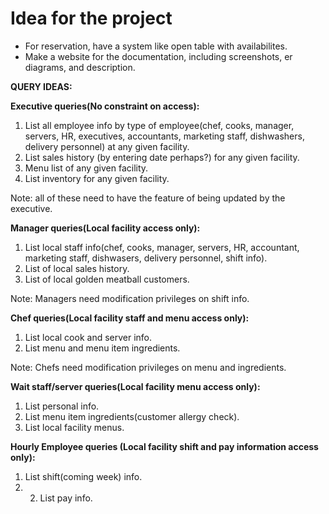# Idea for the project

- For reservation, have a system like open table with availabilites.
- Make a website for the documentation, including screenshots, er diagrams,
  and description.

**QUERY IDEAS:** 

**Executive queries(No constraint on access):** 


1. List all employee info by type of employee(chef, cooks, manager, servers, HR, executives, accountants, marketing staff,    dishwashers, delivery personnel) at any given facility. 
1. List sales history (by entering date perhaps?) for any given facility. 
1. Menu list of any given facility. 
1. List inventory for any given facility.

Note: all of these need to have the feature of being updated by the executive.

**Manager queries(Local facility access only):** 

1. List local staff info(chef, cooks, manager, servers, HR, accountant, marketing staff, dishwasers, delivery personnel,      shift       info). 
2. List of local sales history. 
3. List of local golden meatball customers.

Note: Managers need modification privileges on shift info.

**Chef queries(Local facility staff and menu access only):**

1. List local cook and server info.
2. List menu and menu item ingredients.

Note: Chefs need modification privileges on menu and ingredients.

**Wait staff/server queries(Local facility menu access only):**

1. List personal info.
2. List menu item ingredients(customer allergy check).
3. List local facility menus.

**Hourly Employee queries (Local facility shift and pay information access only):**

1. List shift(coming week) info.
2. 2. List pay info.

